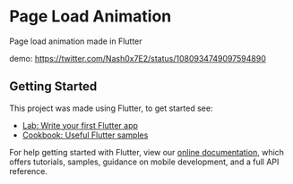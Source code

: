 # Page Load Animation

Page load animation made in Flutter

demo: https://twitter.com/Nash0x7E2/status/1080934749097594890

## Getting Started

This project was made using Flutter, to get started see:

- [Lab: Write your first Flutter app](https://flutter.io/docs/get-started/codelab)
- [Cookbook: Useful Flutter samples](https://flutter.io/docs/cookbook)

For help getting started with Flutter, view our 
[online documentation](https://flutter.io/docs), which offers tutorials, 
samples, guidance on mobile development, and a full API reference.
